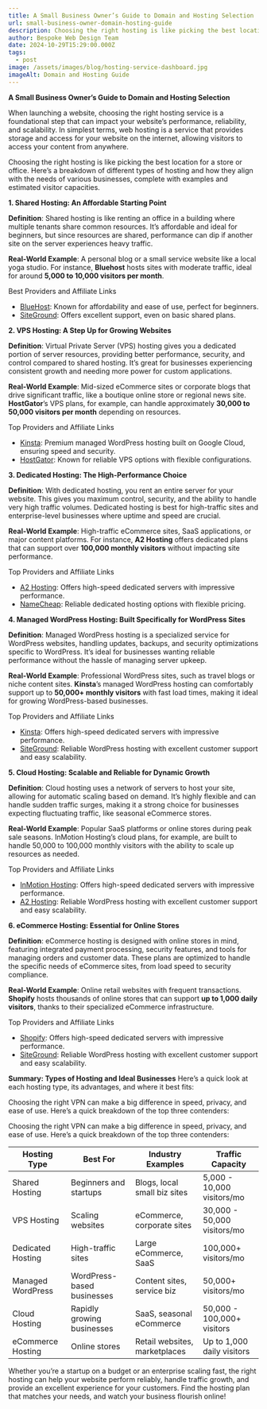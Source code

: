 ```yaml
---
title: A Small Business Owner’s Guide to Domain and Hosting Selection
url: small-business-owner-domain-hosting-guide
description: Choosing the right hosting is like picking the best location for a store or office. Here’s a breakdown of different types of hosting and how they align with the needs of various businesses, complete with examples and estimated visitor capacities.
author: Bespoke Web Design Team
date: 2024-10-29T15:29:00.000Z
tags:
  - post
image: /assets/images/blog/hosting-service-dashboard.jpg
imageAlt: Domain and Hosting Guide
---
```

**A Small Business Owner’s Guide to Domain and Hosting Selection**

When launching a website, choosing the right hosting service is a foundational step that can impact your website’s performance, reliability, and scalability. In simplest terms, web hosting is a service that provides storage and access for your website on the internet, allowing visitors to access your content from anywhere.

Choosing the right hosting is like picking the best location for a store or office. Here’s a breakdown of different types of hosting and how they align with the needs of various businesses, complete with examples and estimated visitor capacities.

**1. Shared Hosting: An Affordable Starting Point**

**Definition**: Shared hosting is like renting an office in a building where multiple tenants share common resources. It’s affordable and ideal for beginners, but since resources are shared, performance can dip if another site on the server experiences heavy traffic.

**Real-World Example**: A personal blog or a small service website like a local yoga studio. For instance, **Bluehost** hosts sites with moderate traffic, ideal for around **5,000 to 10,000 visitors per month**.

Best Providers and Affiliate Links

* [BlueHost](https://bluehost.sjv.io/c/5804036/1376228/11352): Known for affordability and ease of use, perfect for beginners.
* [SiteGround](https://www.siteground.com/index.htm?afcode=5755263dd5d959d992ef64afec5ec047): Offers excellent support, even on basic shared plans.

**2. VPS Hosting: A Step Up for Growing Websites**

**Definition**: Virtual Private Server (VPS) hosting gives you a dedicated portion of server resources, providing better performance, security, and control compared to shared hosting. It’s great for businesses experiencing consistent growth and needing more power for custom applications.

**Real-World Example**: Mid-sized eCommerce sites or corporate blogs that drive significant traffic, like a boutique online store or regional news site. **HostGator**’s VPS plans, for example, can handle approximately **30,000 to 50,000 visitors per month** depending on resources.

Top Providers and Affiliate Links

* [Kinsta](https://partners.inmotionhosting.com/c/5804036/412245/4222): Premium managed WordPress hosting built on Google Cloud, ensuring speed and security.
* [HostGator](https://partners.hostgator.com/zN6vbM): Known for reliable VPS options with flexible configurations.

**3. Dedicated Hosting: The High-Performance Choice**

**Definition**: With dedicated hosting, you rent an entire server for your website. This gives you maximum control, security, and the ability to handle very high traffic volumes. Dedicated hosting is best for high-traffic sites and enterprise-level businesses where uptime and speed are crucial.

**Real-World Example**: High-traffic eCommerce sites, SaaS applications, or major content platforms. For instance, **A2 Hosting** offers dedicated plans that can support over **100,000 monthly visitors** without impacting site performance.

Top Providers and Affiliate Links
* [A2 Hosting](http://www.a2hosting.com/?aid=671703849eb2f&cid=edae5de3): Offers high-speed dedicated servers with impressive performance.
* [NameCheap](https://namecheap.pxf.io/Kjov1a): Reliable dedicated hosting options with flexible pricing.

**4. Managed WordPress Hosting: Built Specifically for WordPress Sites**

**Definition**: Managed WordPress hosting is a specialized service for WordPress websites, handling updates, backups, and security optimizations specific to WordPress. It’s ideal for businesses wanting reliable performance without the hassle of managing server upkeep.

**Real-World Example**: Professional WordPress sites, such as travel blogs or niche content sites. **Kinsta**’s managed WordPress hosting can comfortably support up to **50,000+ monthly visitors** with fast load times, making it ideal for growing WordPress-based businesses.

Top Providers and Affiliate Links
* [Kinsta](https://kinsta.com/?kaid=UCBVFNLRZCQM%EF%BF%BC-Add%EF%BF%BCDream): Offers high-speed dedicated servers with impressive performance.
* [SiteGround](https://www.siteground.com/index.htm?afcode=5755263dd5d959d992ef64afec5ec047): Reliable WordPress hosting with excellent customer support and easy scalability.

**5. Cloud Hosting: Scalable and Reliable for Dynamic Growth**

**Definition**: Cloud hosting uses a network of servers to host your site, allowing for automatic scaling based on demand. It’s highly flexible and can handle sudden traffic surges, making it a strong choice for businesses expecting fluctuating traffic, like seasonal eCommerce stores.

**Real-World Example**: Popular SaaS platforms or online stores during peak sale seasons. InMotion Hosting’s cloud plans, for example, are built to handle 50,000 to 100,000 monthly visitors with the ability to scale up resources as needed.

Top Providers and Affiliate Links
* [InMotion Hosting](https://partners.inmotionhosting.com/c/5804036/412245/4222): Offers high-speed dedicated servers with impressive performance.
* [A2 Hosting](http://www.a2hosting.com/?aid=671703849eb2f&cid=edae5de3): Reliable WordPress hosting with excellent customer support and easy scalability.

**6. eCommerce Hosting: Essential for Online Stores**

**Definition**: eCommerce hosting is designed with online stores in mind, featuring integrated payment processing, security features, and tools for managing orders and customer data. These plans are optimized to handle the specific needs of eCommerce sites, from load speed to security compliance.

**Real-World Example**: Online retail websites with frequent transactions. **Shopify** hosts thousands of online stores that can support **up to 1,000 daily visitors**, thanks to their specialized eCommerce infrastructure.

Top Providers and Affiliate Links
* [Shopify](https://shopify.pxf.io/c/5804036/1061744/13624): Offers high-speed dedicated servers with impressive performance.
* [SiteGround](https://www.siteground.com/index.htm?afcode=5755263dd5d959d992ef64afec5ec047): Reliable WordPress hosting with excellent customer support and easy scalability.

**Summary: Types of Hosting and Ideal Businesses**
Here’s a quick look at each hosting type, its advantages, and where it best fits:

Choosing the right VPN can make a big difference in speed, privacy, and ease of use. Here’s a quick breakdown of the top three contenders:

<section id="table-1669">
  <div class="cs-container">
      <div class="cs-content">
          <p class="cs-text">
          Choosing the right VPN can make a big difference in speed, privacy, and ease of use. Here’s a quick breakdown of the top three contenders:
          </p>
      </div>
      <table class="cs-table">
          <thead>
              <tr class="cs-color">
                  <th class="cs-th">Hosting Type</th>
                  <th class="cs-th">Best For</th>
                  <th class="cs-th">Industry Examples</th>
                  <th class="cs-th">Traffic Capacity</th>
              </tr>
          </thead>
          <tbody>
              <tr class="cs-tr">
                  <td class="cs-td">Shared Hosting</td>
                  <td class="cs-td">Beginners and startups</td>
                  <td class="cs-td">Blogs, local small biz sites</td>
                  <td class="cs-td">5,000 - 10,000 visitors/mo</td>
              </tr>
              <tr class="cs-tr">
                  <td class="cs-td">VPS Hosting</td>
                  <td class="cs-td">Scaling websites</td>
                  <td class="cs-td">eCommerce, corporate sites</td>
                  <td class="cs-td">30,000 - 50,000 visitors/mo</td>
              </tr>
              <tr class="cs-tr">
                  <td class="cs-td">Dedicated Hosting</td>
                  <td class="cs-td">High-traffic sites</td>
                  <td class="cs-td">Large eCommerce, SaaS</td>
                  <td class="cs-td">100,000+ visitors/mo</td>
              </tr>
              <tr class="cs-tr">
                  <td class="cs-td">Managed WordPress</td>
                  <td class="cs-td">WordPress-based businesses</td>
                  <td class="cs-td">Content sites, service biz</td>
                  <td class="cs-td">50,000+ visitors/mo</td>
              </tr>
              <tr class="cs-tr">
                  <td class="cs-td">Cloud Hosting</td>
                  <td class="cs-td">Rapidly growing businesses</td>
                  <td class="cs-td">SaaS, seasonal eCommerce</td>
                  <td class="cs-td">50,000 - 100,000+ visitors</td>
              </tr>
              <tr class="cs-tr">
                  <td class="cs-td">eCommerce Hosting</td>
                  <td class="cs-td">Online stores</td>
                  <td class="cs-td">Retail websites, marketplaces</td>
                  <td class="cs-td">Up to 1,000 daily visitors</td>
              </tr>
          </tbody>
      </table>
  </div>
</section>

Whether you’re a startup on a budget or an enterprise scaling fast, the right hosting can help your website perform reliably, handle traffic growth, and provide an excellent experience for your customers. Find the hosting plan that matches your needs, and watch your business flourish online!